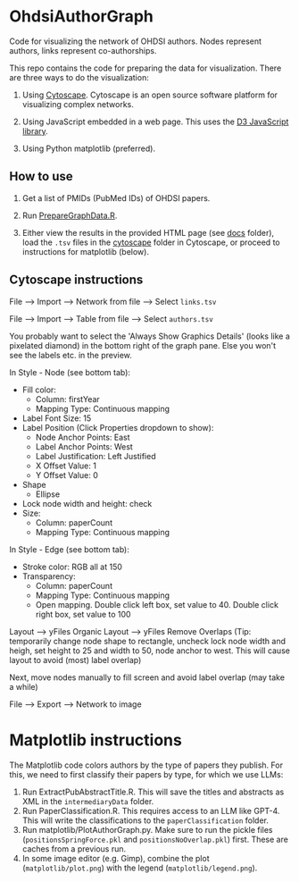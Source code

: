 # OhdsiAuthorGraph

Code for visualizing the network of OHDSI authors. Nodes represent authors, links represent co-authorships.

This repo contains the code for preparing the data for visualization. There are three ways to do the visualization:

1.  Using [Cytoscape](https://cytoscape.org/). Cytoscape is an open source software platform for visualizing complex networks.

2.  Using JavaScript embedded in a web page. This uses the [D3 JavaScript library](https://d3js.org/).

3.  Using Python matplotlib (preferred).

## How to use

1.  Get a list of PMIDs (PubMed IDs) of OHDSI papers.

2.  Run [PrepareGraphData.R](PrepareGraphData.R).

3.  Either view the results in the provided HTML page (see [docs](docs) folder), load the `.tsv` files in the [cytoscape](cytoscape) folder in Cytoscape, or proceed to instructions for matplotlib (below).

## Cytoscape instructions

File --\> Import --\> Network from file --\> Select `links.tsv`

File --\> Import --\> Table from file --\> Select `authors.tsv`

You probably want to select the 'Always Show Graphics Details' (looks like a pixelated diamond) in the bottom right of the graph pane. Else you won't see the labels etc. in the preview.

In Style - Node (see bottom tab):

-   Fill color:
    -   Column: firstYear
    -   Mapping Type: Continuous mapping
-   Label Font Size: 15
-   Label Position (Click Properties dropdown to show):
    -   Node Anchor Points: East
    -   Label Anchor Points: West
    -   Label Justification: Left Justified
    -   X Offset Value: 1
    -   Y Offset Value: 0
-   Shape
    -   Ellipse
-   Lock node width and height: check
-   Size:
    -   Column: paperCount
    -   Mapping Type: Continuous mapping

In Style - Edge (see bottom tab):

-   Stroke color: RGB all at 150
-   Transparency:
    -   Column: paperCount
    -   Mapping Type: Continuous mapping
    -   Open mapping. Double click left box, set value to 40. Double click right box, set value to 100

Layout --\> yFiles Organic Layout --\> yFiles Remove Overlaps (Tip: temporarily change node shape to rectangle, uncheck lock node width and heigh, set height to 25 and width to 50, node anchor to west. This will cause layout to avoid (most) label overlap)

Next, move nodes manually to fill screen and avoid label overlap (may take a while)

File --\> Export --\> Network to image

# Matplotlib instructions

The Matplotlib code colors authors by the type of papers they publish. For this, we need to first classify their papers by type, for which we use LLMs:

1.  Run ExtractPubAbstractTitle.R. This will save the titles and abstracts as XML in the `intermediaryData` folder.
2.  Run PaperClassification.R. This requires access to an LLM like GPT-4. This will write the classifications to the `paperClassification` folder.
3.  Run matplotlib/PlotAuthorGraph.py. Make sure to run the pickle files (`positionsSpringForce.pkl` and `positionsNoOverlap.pkl`) first. These are caches from a previous run.
4.  In some image editor (e.g. Gimp), combine the plot (`matplotlib/plot.png`) with the legend (`matplotlib/legend.png`).

